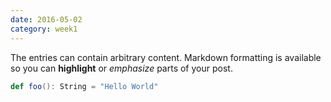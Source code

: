 ```yaml
---
date: 2016-05-02
category: week1
---
```


The entries can contain arbitrary content.
Markdown formatting is available so you can **highlight** or _emphasize_ parts
of your post.

```scala
def foo(): String = "Hello World"
```
